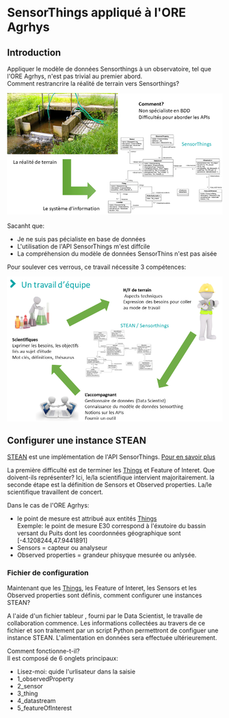 # **SensorThings appliqué à l'ORE Agrhys**
  
## Introduction
Appliquer le modèle de données Sensorthings à un observatoire, tel que l'ORE Agrhys, n'est pas trivial au premier abord.  
Comment restrancrire la réalité de terrain vers Sensorthings?   
<p align="center">
<img src="img/terrain_vers_ST_v2.png" width="600">
</p>

Sacanht que:  
*  Je ne suis pas pécialiste en base de données
*  L'utilisation de l'API SensorThings m'est diffcile
*  La compréhension du modèle de données SensorThins n'est pas aisée  

Pour soulever ces verrous, ce travail nécessite 3 compétences:
<p align="center">
<img src="img/trois_competences.png" width="600">
</p>

## Configurer une instance STEAN  
[STEAN](https://github.com/Mario-35/STEAN) est une implémentation de l'API SensorThings. [Pour en savoir plus](https://sensorthings.geosas.fr/)  

La première difficulté est de terminer les [Things](https://geosas.fr/sofair-book/page/chap-sensorthings/things.html) et Feature of Interet. Que doivent-ils représenter? Ici, le/la scientifique intervient majoritairement.
la seconde étape est la définition de Sensors et Observed properties. La/le scientifique travaillent de concert.

Dans le cas de l'ORE Agrhys:
* le point de mesure est attribué aux entités [Things](https://geosas.fr/sofair-book/page/chap-sensorthings/things.html)  
Exemple: le point de mesure E30 correspond à l'éxutoire du bassin versant du Puits dont les coordonnées géographique sont [-4.1208244,47.9441891]
* Sensors = capteur ou analyseur
* Observed properties = grandeur phisyque mesurée ou anlysée.

### Fichier de configuration
Maintenant que les [Things](https://geosas.fr/sofair-book/page/chap-sensorthings/things.html), les Feature of Interet, les Sensors et les Observed properties sont définis, comment configurer une instances STEAN?

A l'aide d'un fichier tableur , fourni par le Data Scientist, le travalle de collaboration commence. Les informations collectées au travers de ce fichier et son traitement par un script Python permettront de configuer une instance STEAN. L'alimentation en données sera effectuée ultérieurement.

Comment fonctionne-t-il?  
Il est composé de 6 onglets principaux:
* Lisez-moi: quide l'urlisateur dans la saisie
* 1_observedProperty
* 2_sensor
* 3_thing
* 4_datastream
* 5_featureOfInterest

